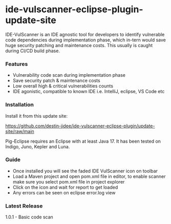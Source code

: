 ide-vulscanner-eclipse-plugin-update-site
===========
IDE-VulScanner is an IDE agnostic tool for developers to identify vulnerable code dependencies during implementation phase, which in-tern would save huge security patching and maintenance costs. This usually is caught during CI/CD build phase.

### Features

* Vulnerability code scan during implementation phase
* Save security patch & maintenance costs
* Low overall high & critical vulnerabilities counts
* IDE agonistic, compatible to known IDE i.e. IntelliJ, eclipse, VS Code etc

### Installation

Install it from this update site:

https://github.com/destin-jidee/ide-vulscanner-eclipse-plugin/update-site/raw/main

Pig-Eclipse requires an Eclipse with at least Java 17. It has been tested on Indigo, Juno, Kepler and Luna.

### Guide

* Once installed you will see the faded IDE VulScanner icon on toolbar
* Load a Maven project and open pom.xml file in editor, to enable scanner make sure you select pom.xml file in project explorer
* Click on the icon and wait for report to get loaded
* Any errors can be seen on eclipse error.log view


### Latest Release

1.0.1 - Basic code scan